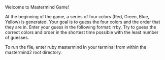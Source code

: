 Welcome to Mastermind Game!

At the beginning of the game, a series of four colors (Red, Green, Blue, Yellow) is generated.  Your goal is to guess the four colors and the order that they are in.  Enter your guess in the following format: rrby.  Try to guess the correct colors and order in the shortest time possible with the least number of guesses.

To run the file, enter ruby mastermind in your terminal from within the mastermind2 root directory.
